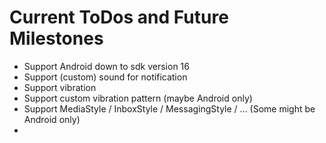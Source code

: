 # Current ToDos and Future Milestones

+ Support Android down to sdk version 16
+ Support (custom) sound for notification
+ Support vibration
+ Support custom vibration pattern (maybe Android only)
+ Support MediaStyle / InboxStyle / MessagingStyle / ... (Some might be Android only)
+ 